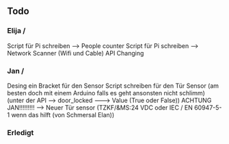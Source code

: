 ## Todo 
### Elija \/
Script für Pi schreiben --> People counter
Script für Pi schreiben --> Network Scanner (Wifi und Cable)
API Changing

### Jan \/
Desing ein Bracket für den Sensor
Script schreiben für den Tür Sensor (am besten doch mit einem Arduino falls es geht ansonsten nicht schlimm) (unter der API --> door_locked ---> Value (True oder False)) ACHTUNG JAN!!!!!!!!! --> Neuer Tür sensor (TZKF/&MS:24 VDC oder IEC / EN 60947-5-1 wenn das hilft (von Schmersal Elan))

### Erledigt
